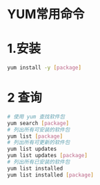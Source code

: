 # YUM常用命令

# 1.安装

```bash
yum install -y [package]
```

# 2 查询

```bash
# 使用 yum 查找软件包 
yum search [package]
# 列出所有可安装的软件包 
yum list [package]
# 列出所有可更新的软件包 
yum list updates 
yum list updates [package]
# 列出所有已安装的软件包 
yum list installed
yum list installed [package]
```

